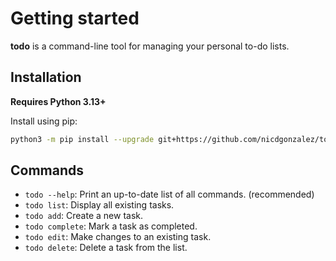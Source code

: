 # Getting started

**todo** is a command-line tool for managing your personal to-do lists.

## Installation

**Requires Python 3.13+**

Install using pip:

```bash
python3 -m pip install --upgrade git+https://github.com/nicdgonzalez/todo.git
```

## Commands

- `todo --help`: Print an up-to-date list of all commands. (recommended)
- `todo list`: Display all existing tasks.
- `todo add`: Create a new task.
- `todo complete`: Mark a task as completed.
- `todo edit`: Make changes to an existing task.
- `todo delete`: Delete a task from the list.
